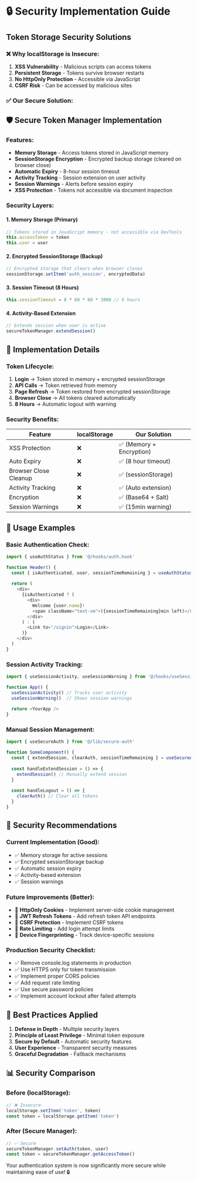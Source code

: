 # 🔒 Security Implementation Guide

## Token Storage Security Solutions

### ❌ **Why localStorage is Insecure:**

1. **XSS Vulnerability** - Malicious scripts can access tokens
2. **Persistent Storage** - Tokens survive browser restarts
3. **No HttpOnly Protection** - Accessible via JavaScript
4. **CSRF Risk** - Can be accessed by malicious sites

### ✅ **Our Secure Solution:**

## 🛡️ **Secure Token Manager Implementation**

### **Features:**
- **Memory Storage** - Access tokens stored in JavaScript memory
- **SessionStorage Encryption** - Encrypted backup storage (cleared on browser close)
- **Automatic Expiry** - 8-hour session timeout
- **Activity Tracking** - Session extension on user activity
- **Session Warnings** - Alerts before session expiry
- **XSS Protection** - Tokens not accessible via document inspection

### **Security Layers:**

#### 1. **Memory Storage (Primary)**
```javascript
// Tokens stored in JavaScript memory - not accessible via DevTools
this.accessToken = token
this.user = user
```

#### 2. **Encrypted SessionStorage (Backup)**
```javascript
// Encrypted storage that clears when browser closes
sessionStorage.setItem('auth_session', encryptedData)
```

#### 3. **Session Timeout (8 Hours)**
```javascript
this.sessionTimeout = 8 * 60 * 60 * 1000 // 8 hours
```

#### 4. **Activity-Based Extension**
```javascript
// Extends session when user is active
secureTokenManager.extendSession()
```

## 🔧 **Implementation Details**

### **Token Lifecycle:**
1. **Login** → Token stored in memory + encrypted sessionStorage
2. **API Calls** → Token retrieved from memory
3. **Page Refresh** → Token restored from encrypted sessionStorage
4. **Browser Close** → All tokens cleared automatically
5. **8 Hours** → Automatic logout with warning

### **Security Benefits:**

| Feature | localStorage | Our Solution |
|---------|--------------|--------------|
| XSS Protection | ❌ | ✅ (Memory + Encryption) |
| Auto Expiry | ❌ | ✅ (8 hour timeout) |
| Browser Close Cleanup | ❌ | ✅ (sessionStorage) |
| Activity Tracking | ❌ | ✅ (Auto extension) |
| Encryption | ❌ | ✅ (Base64 + Salt) |
| Session Warnings | ❌ | ✅ (15min warning) |

## 🚀 **Usage Examples**

### **Basic Authentication Check:**
```javascript
import { useAuthStatus } from '@/hooks/auth.hook'

function Header() {
  const { isAuthenticated, user, sessionTimeRemaining } = useAuthStatus()
  
  return (
    <div>
      {isAuthenticated ? (
        <div>
          Welcome {user.name}! 
          <span className="text-sm">({sessionTimeRemaining}min left)</span>
        </div>
      ) : (
        <Link to="/signin">Login</Link>
      )}
    </div>
  )
}
```

### **Session Activity Tracking:**
```javascript
import { useSessionActivity, useSessionWarning } from '@/hooks/useSessionActivity'

function App() {
  useSessionActivity() // Tracks user activity
  useSessionWarning()  // Shows session warnings
  
  return <YourApp />
}
```

### **Manual Session Management:**
```javascript
import { useSecureAuth } from '@/lib/secure-auth'

function SomeComponent() {
  const { extendSession, clearAuth, sessionTimeRemaining } = useSecureAuth()
  
  const handleExtendSession = () => {
    extendSession() // Manually extend session
  }
  
  const handleLogout = () => {
    clearAuth() // Clear all tokens
  }
}
```

## 🔐 **Security Recommendations**

### **Current Implementation (Good):**
- ✅ Memory storage for active sessions
- ✅ Encrypted sessionStorage backup
- ✅ Automatic session expiry
- ✅ Activity-based extension
- ✅ Session warnings

### **Future Improvements (Better):**
- 🔄 **HttpOnly Cookies** - Implement server-side cookie management
- 🔄 **JWT Refresh Tokens** - Add refresh token API endpoints
- 🔄 **CSRF Protection** - Implement CSRF tokens
- 🔄 **Rate Limiting** - Add login attempt limits
- 🔄 **Device Fingerprinting** - Track device-specific sessions

### **Production Security Checklist:**
- ✅ Remove console.log statements in production
- ✅ Use HTTPS only for token transmission
- ✅ Implement proper CORS policies
- ✅ Add request rate limiting
- ✅ Use secure password policies
- ✅ Implement account lockout after failed attempts

## 🎯 **Best Practices Applied**

1. **Defense in Depth** - Multiple security layers
2. **Principle of Least Privilege** - Minimal token exposure
3. **Secure by Default** - Automatic security features
4. **User Experience** - Transparent security measures
5. **Graceful Degradation** - Fallback mechanisms

## 📊 **Security Comparison**

### **Before (localStorage):**
```javascript
// ❌ Insecure
localStorage.setItem('token', token)
const token = localStorage.getItem('token')
```

### **After (Secure Manager):**
```javascript
// ✅ Secure
secureTokenManager.setAuth(token, user)
const token = secureTokenManager.getAccessToken()
```

Your authentication system is now significantly more secure while maintaining ease of use! 🔒

